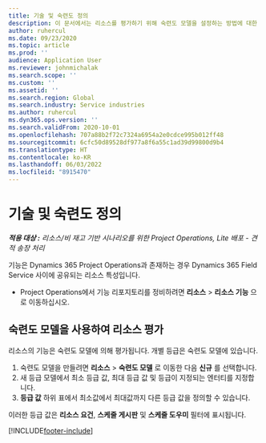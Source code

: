 ```yaml
---
title: 기술 및 숙련도 정의
description: 이 문서에서는 리소스를 평가하기 위해 숙련도 모델을 설정하는 방법에 대한 정보를 제공합니다.
author: ruhercul
ms.date: 09/23/2020
ms.topic: article
ms.prod: ''
audience: Application User
ms.reviewer: johnmichalak
ms.search.scope: ''
ms.custom: ''
ms.assetid: ''
ms.search.region: Global
ms.search.industry: Service industries
ms.author: ruhercul
ms.dyn365.ops.version: ''
ms.search.validFrom: 2020-10-01
ms.openlocfilehash: 707a88b2f72c7324a6954a2e0cdce995b012ff48
ms.sourcegitcommit: 6cfc50d89528df977a8f6a55c1ad39d99800d9b4
ms.translationtype: HT
ms.contentlocale: ko-KR
ms.lasthandoff: 06/03/2022
ms.locfileid: "8915470"
---
```

# <a name="define-skills-and-proficiencies"></a>기술 및 숙련도 정의

_**적용 대상 :** 리소스/비 재고 기반 시나리오를 위한 Project Operations, Lite 배포 - 견적 송장 처리_

기능은 Dynamics 365 Project Operations과 존재하는 경우 Dynamics 365 Field Service 사이에 공유되는 리소스 특성입니다. 

- Project Operations에서 기능 리포지토리를 정비하려면 **리소스** \> **리소스 기능** 으로 이동하십시오. 

## <a name="use-proficiency-models-to-rate-resources"></a>숙련도 모델을 사용하여 리소스 평가

리소스의 기능은 숙련도 모델에 의해 평가됩니다. 개별 등급은 숙련도 모델에 있습니다. 

1. 숙련도 모델을 만들려면 **리소스** \> **숙련도 모델** 로 이동한 다음 **신규** 를 선택합니다.
2. 새 등급 모델에서 최소 등급 값, 최대 등급 값 및 등급이 지정되는 엔터티를 지정합니다.
3. **등급 값** 하위 표에서 최소값에서 최대값까지 다른 등급 값을 정의할 수 있습니다.


이러한 등급 값은 **리소스 요건**, **스케줄 게시판** 및 **스케줄 도우미** 필터에 표시됩니다.


[!INCLUDE[footer-include](../includes/footer-banner.md)]